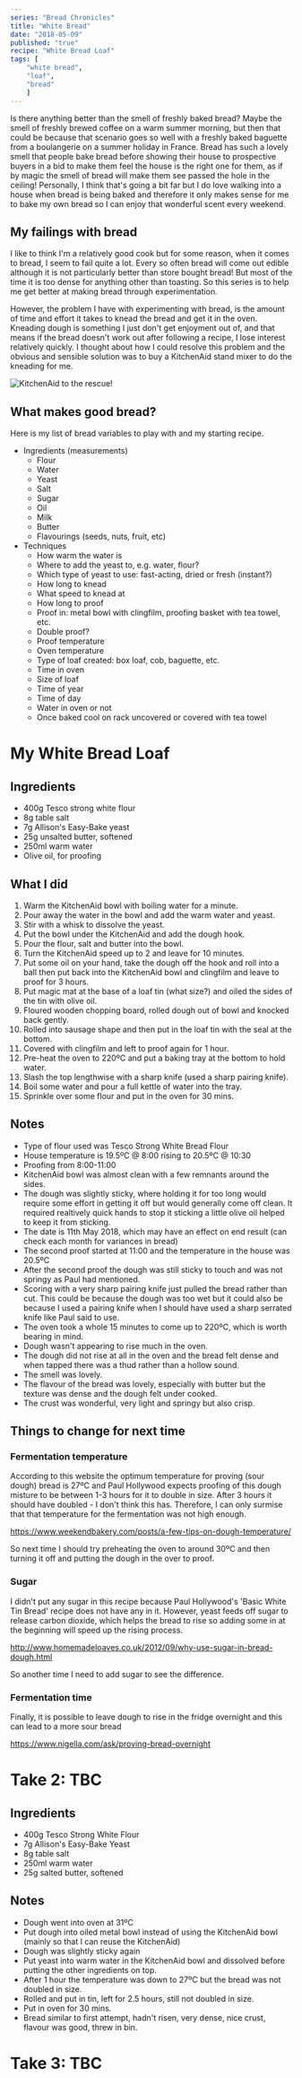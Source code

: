 ```yaml
---
series: "Bread Chronicles"
title: "White Bread"
date: "2018-05-09"
published: "true"
recipe: "White Bread Loaf"
tags: [
    "white bread", 
    "loaf", 
    "bread"
    ]
---
```


Is there anything better than the smell of freshly baked bread? Maybe the smell of freshly brewed coffee on a warm summer morning, but then that could be because that scenario goes so well with a freshly baked baguette from a boulangerie on a summer holiday in France. Bread has such a lovely smell that people bake bread before showing their house to prospective buyers in a bid to make them feel the house is the right one for them, as if by magic the smell of bread will make them see passed the hole in the ceiling! Personally, I think that's going a bit far but I do love walking into a house when bread is being baked and therefore it only makes sense for me to bake my own bread so I can enjoy that wonderful scent every weekend. 

## My failings with bread

I like to think I'm a relatively good cook but for some reason, when it comes to bread, I seem to fail quite a lot. Every so often bread will come out edible although it is not particularly better than store bought bread! But most of the time it is too dense for anything other than toasting. So this series is to help me get better at making bread through experimentation.

However, the problem I have with experimenting with bread, is the amount of time and effort it takes to knead the bread and get it in the oven. Kneading dough is something I just don't get enjoyment out of, and that means if the bread doesn't work out after following a recipe, I lose interest relatively quickly. I thought about how I could resolve this problem and the obvious and sensible solution was to buy a KitchenAid stand mixer to do the kneading for me.

![KitchenAid to the rescue!](./kitchenaid-to-the-rescue.jpg)

## What makes good bread?

Here is my list of bread variables to play with and my starting recipe. 

- Ingredients (measurements)
    - Flour
    - Water
    - Yeast
    - Salt
    - Sugar
    - Oil
    - Milk
    - Butter
    - Flavourings (seeds, nuts, fruit, etc)
- Techniques
    - How warm the water is
    - Where to add the yeast to, e.g. water, flour?
    - Which type of yeast to use: fast-acting, dried or fresh (instant?)
    - How long to knead
    - What speed to knead at
    - How long to proof
    - Proof in: metal bowl with clingfilm, proofing basket with tea towel, etc. 
    - Double proof?
    - Proof temperature
    - Oven temperature
    - Type of loaf created: box loaf, cob, baguette, etc.
    - Time in oven
    - Size of loaf
    - Time of year
    - Time of day
    - Water in oven or not
    - Once baked cool on rack uncovered or covered with tea towel   
    
# My White Bread Loaf

## Ingredients

- 400g Tesco strong white flour
- 8g table salt
- 7g Allison's Easy-Bake yeast
- 25g unsalted butter, softened
- 250ml warm water
- Olive oil, for proofing

## What I did

1. Warm the KitchenAid bowl with boiling water for a minute.
2. Pour away the water in the bowl and add the warm water and yeast. 
3. Stir with a whisk to dissolve the yeast. 
4. Put the bowl under the KitchenAid and add the dough hook. 
5. Pour the flour, salt and butter into the bowl. 
6. Turn the KitchenAid speed up to 2 and leave for 10 minutes.
7. Put some oil on your hand, take the dough off the hook and roll into a ball then put back into the KitchenAid bowl and clingfilm and leave to proof for 3 hours.
8. Put magic mat at the base of a loaf tin (what size?) and oiled the sides of the tin with olive oil.
9. Floured wooden chopping board, rolled dough out of bowl and knocked back gently.
10. Rolled into sausage shape and then put in the loaf tin with the seal at the bottom. 
11. Covered with clingfilm and left to proof again for 1 hour.
12. Pre-heat the oven to 220ºC and put a baking tray at the bottom to hold water. 
13. Slash the top lengthwise with a sharp knife (used a sharp pairing knife).
14. Boil some water and pour a full kettle of water into the tray.
15. Sprinkle over some flour and put in the oven for 30 mins.

## Notes

- Type of flour used was Tesco Strong White Bread Flour
- House temperature is 19.5ºC @ 8:00 rising to 20.5ºC @ 10:30
- Proofing from 8:00-11:00
- KitchenAid bowl was almost clean with a few remnants around the sides. 
- The dough was slightly sticky, where holding it for too long would require some effort in getting it off but would generally come off clean. It required realtively quick hands to stop it sticking a little olive oil helped to keep it from sticking. 
- The date is 11th May 2018, which may have an effect on end result (can check each month for variances in bread)
- The second proof started at 11:00 and the temperature in the house was 20.5ºC
- After the second proof the dough was still sticky to touch and was not springy as Paul had mentioned. 
- Scoring with a very sharp pairing knife just pulled the bread rather than cut. This could be because the dough was too wet but it could also be because I used a pairing knife when I should have used a sharp serrated knife like Paul said to use. 
- The oven took a whole 15 minutes to come up to 220ºC, which is worth bearing in mind.
- Dough wasn't appearing to rise much in the oven.
- The dough did not rise at all in the oven and the bread felt dense and when tapped there was a thud rather than a hollow sound. 
- The smell was lovely.
- The flavour of the bread was lovely, especially with butter but the texture was dense and the dough felt under cooked. 
- The crust was wonderful, very light and springy but also crisp. 

## Things to change for next time

### Fermentation temperature

According to this website the optimum temperature for proving (sour dough) bread is 27ºC and Paul Hollywood expects proofing of this dough misture to be between 1-3 hours for it to double in size. After 3 hours it should have doubled - I don't think this has. Therefore, I can only surmise that that temperature for the fermentation was not high enough.

https://www.weekendbakery.com/posts/a-few-tips-on-dough-temperature/

So next time I should try preheating the oven to around 30ºC and then turning it off and putting the dough in the over to proof.

### Sugar

I didn't put any sugar in this recipe because Paul Hollywood's 'Basic White Tin Bread' recipe does not have any in it. However, yeast feeds off sugar to release carbon dioxide, which helps the bread to rise so adding some in at the beginning will speed up the rising process. 

http://www.homemadeloaves.co.uk/2012/09/why-use-sugar-in-bread-dough.html

So another time I need to add sugar to see the difference. 

### Fermentation time

Finally, it is possible to leave dough to rise in the fridge overnight and this can lead to a more sour bread

https://www.nigella.com/ask/proving-bread-overnight

# Take 2: TBC

## Ingredients
- 400g Tesco Strong White Flour
- 7g Allison's Easy-Bake Yeast
- 8g table salt
- 250ml warm water
- 25g salted butter, softened

## Notes
- Dough went into oven at 31ºC
- Put dough into oiled metal bowl instead of using the KitchenAid bowl (mainly so that I can reuse the KitchenAid)
- Dough was slightly sticky again
- Put yeast into warm water in the KitchenAid bowl and dissolved before putting the other ingredients on top.
- After 1 hour the temperature was down to 27ºC but the bread was not doubled in size. 
- Rolled and put in tin, left for 2.5 hours, still not doubled in size. 
- Put in oven for 30 mins. 
- Bread similar to first attempt, hadn't risen, very dense, nice crust, flavour was good, threw in bin. 

# Take 3: TBC